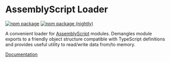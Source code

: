 # AssemblyScript Loader

<a href="https://www.npmjs.com/package/@assemblyscript/loader"><img src="https://img.shields.io/npm/v/@assemblyscript/loader.svg?color=0074C1" alt="npm package" /></a>
<a href="https://www.npmjs.com/package/@assemblyscript/loader"><img src="https://img.shields.io/npm/v/@assemblyscript/loader/nightly.svg?color=0074C1" alt="npm package (nightly)" /></a>

A convenient loader for [AssemblyScript](https://assemblyscript.org) modules. Demangles module exports to a friendly
object structure compatible with TypeScript definitions and provides useful utility to read/write data from/to memory.

[Documentation](https://assemblyscript.org/loader.html)

